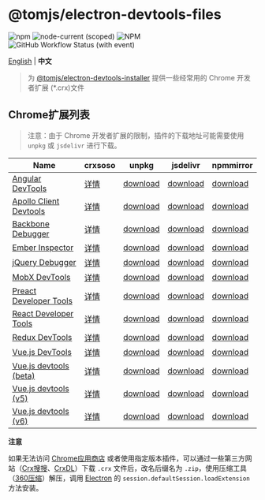 # @tomjs/electron-devtools-files

![npm](https://img.shields.io/npm/v/%40tomjs/electron-devtools-files) ![node-current (scoped)](https://img.shields.io/node/v/%40tomjs/electron-devtools-files) ![NPM](https://img.shields.io/npm/l/%40tomjs%2Felectron-devtools-files) ![GitHub Workflow Status (with event)](https://img.shields.io/github/actions/workflow/status/tomjs/electron-devtools-files/release.yml)

[English](./README.md) | **中文**

> 为 [@tomjs/electron-devtools-installer](https://github.com/tomjs/electron-devtools-installer) 提供一些经常用的 Chrome 开发者扩展 (\*.crx)文件

## Chrome扩展列表

> 注意：由于 Chrome 开发者扩展的限制，插件的下载地址可能需要使用 `unpkg` 或 `jsdelivr` 进行下载。

| Name | crxsoso | unpkg | jsdelivr | npmmirror |
| --- | --- | --- | --- | --- |
| [Angular DevTools](https://chromewebstore.google.com/detail/ienfalfjdbdpebioblfackkekamfmbnh) | [详情](https://www.crxsoso.com/webstore/detail/ienfalfjdbdpebioblfackkekamfmbnh) | [download](https://www.unpkg.com/@tomjs/electron-devtools-files/extensions/ienfalfjdbdpebioblfackkekamfmbnh.crx) | [download](https://cdn.jsdelivr.net/npm/@tomjs/electron-devtools-files/extensions/ienfalfjdbdpebioblfackkekamfmbnh.crx) | [download](https://registry.npmmirror.com/@tomjs/electron-devtools-files/latest/files/extensions/ienfalfjdbdpebioblfackkekamfmbnh.crx) |
| [Apollo Client Devtools](https://chromewebstore.google.com/detail/jdkknkkbebbapilgoeccciglkfbmbnfm) | [详情](https://www.crxsoso.com/webstore/detail/jdkknkkbebbapilgoeccciglkfbmbnfm) | [download](https://www.unpkg.com/@tomjs/electron-devtools-files/extensions/jdkknkkbebbapilgoeccciglkfbmbnfm.crx) | [download](https://cdn.jsdelivr.net/npm/@tomjs/electron-devtools-files/extensions/jdkknkkbebbapilgoeccciglkfbmbnfm.crx) | [download](https://registry.npmmirror.com/@tomjs/electron-devtools-files/latest/files/extensions/jdkknkkbebbapilgoeccciglkfbmbnfm.crx) |
| [Backbone Debugger](https://chromewebstore.google.com/detail/bhljhndlimiafopmmhjlgfpnnchjjbhd) | [详情](https://www.crxsoso.com/webstore/detail/bhljhndlimiafopmmhjlgfpnnchjjbhd) | [download](https://www.unpkg.com/@tomjs/electron-devtools-files/extensions/bhljhndlimiafopmmhjlgfpnnchjjbhd.crx) | [download](https://cdn.jsdelivr.net/npm/@tomjs/electron-devtools-files/extensions/bhljhndlimiafopmmhjlgfpnnchjjbhd.crx) | [download](https://registry.npmmirror.com/@tomjs/electron-devtools-files/latest/files/extensions/bhljhndlimiafopmmhjlgfpnnchjjbhd.crx) |
| [Ember Inspector](https://chromewebstore.google.com/detail/bmdblncegkenkacieihfhpjfppoconhi) | [详情](https://www.crxsoso.com/webstore/detail/bmdblncegkenkacieihfhpjfppoconhi) | [download](https://www.unpkg.com/@tomjs/electron-devtools-files/extensions/bmdblncegkenkacieihfhpjfppoconhi.crx) | [download](https://cdn.jsdelivr.net/npm/@tomjs/electron-devtools-files/extensions/bmdblncegkenkacieihfhpjfppoconhi.crx) | [download](https://registry.npmmirror.com/@tomjs/electron-devtools-files/latest/files/extensions/bmdblncegkenkacieihfhpjfppoconhi.crx) |
| [jQuery Debugger](https://chromewebstore.google.com/detail/dbhhnnnpaeobfddmlalhnehgclcmjimi) | [详情](https://www.crxsoso.com/webstore/detail/dbhhnnnpaeobfddmlalhnehgclcmjimi) | [download](https://www.unpkg.com/@tomjs/electron-devtools-files/extensions/dbhhnnnpaeobfddmlalhnehgclcmjimi.crx) | [download](https://cdn.jsdelivr.net/npm/@tomjs/electron-devtools-files/extensions/dbhhnnnpaeobfddmlalhnehgclcmjimi.crx) | [download](https://registry.npmmirror.com/@tomjs/electron-devtools-files/latest/files/extensions/dbhhnnnpaeobfddmlalhnehgclcmjimi.crx) |
| [MobX DevTools](https://chromewebstore.google.com/detail/pfgnfdagidkfgccljigdamigbcnndkod) | [详情](https://www.crxsoso.com/webstore/detail/pfgnfdagidkfgccljigdamigbcnndkod) | [download](https://www.unpkg.com/@tomjs/electron-devtools-files/extensions/pfgnfdagidkfgccljigdamigbcnndkod.crx) | [download](https://cdn.jsdelivr.net/npm/@tomjs/electron-devtools-files/extensions/pfgnfdagidkfgccljigdamigbcnndkod.crx) | [download](https://registry.npmmirror.com/@tomjs/electron-devtools-files/latest/files/extensions/pfgnfdagidkfgccljigdamigbcnndkod.crx) |
| [Preact Developer Tools](https://chromewebstore.google.com/detail/ilcajpmogmhpliinlbcdebhbcanbghmd) | [详情](https://www.crxsoso.com/webstore/detail/ilcajpmogmhpliinlbcdebhbcanbghmd) | [download](https://www.unpkg.com/@tomjs/electron-devtools-files/extensions/ilcajpmogmhpliinlbcdebhbcanbghmd.crx) | [download](https://cdn.jsdelivr.net/npm/@tomjs/electron-devtools-files/extensions/ilcajpmogmhpliinlbcdebhbcanbghmd.crx) | [download](https://registry.npmmirror.com/@tomjs/electron-devtools-files/latest/files/extensions/ilcajpmogmhpliinlbcdebhbcanbghmd.crx) |
| [React Developer Tools](https://chromewebstore.google.com/detail/fmkadmapgofadopljbjfkapdkoienihi) | [详情](https://www.crxsoso.com/webstore/detail/fmkadmapgofadopljbjfkapdkoienihi) | [download](https://www.unpkg.com/@tomjs/electron-devtools-files/extensions/fmkadmapgofadopljbjfkapdkoienihi.crx) | [download](https://cdn.jsdelivr.net/npm/@tomjs/electron-devtools-files/extensions/fmkadmapgofadopljbjfkapdkoienihi.crx) | [download](https://registry.npmmirror.com/@tomjs/electron-devtools-files/latest/files/extensions/fmkadmapgofadopljbjfkapdkoienihi.crx) |
| [Redux DevTools](https://chromewebstore.google.com/detail/lmhkpmbekcpmknklioeibfkpmmfibljd) | [详情](https://www.crxsoso.com/webstore/detail/lmhkpmbekcpmknklioeibfkpmmfibljd) | [download](https://www.unpkg.com/@tomjs/electron-devtools-files/extensions/lmhkpmbekcpmknklioeibfkpmmfibljd.crx) | [download](https://cdn.jsdelivr.net/npm/@tomjs/electron-devtools-files/extensions/lmhkpmbekcpmknklioeibfkpmmfibljd.crx) | [download](https://registry.npmmirror.com/@tomjs/electron-devtools-files/latest/files/extensions/lmhkpmbekcpmknklioeibfkpmmfibljd.crx) |
| [Vue.js DevTools](https://chromewebstore.google.com/detail/nhdogjmejiglipccpnnnanhbledajbpd) | [详情](https://www.crxsoso.com/webstore/detail/nhdogjmejiglipccpnnnanhbledajbpd) | [download](https://www.unpkg.com/@tomjs/electron-devtools-files/extensions/nhdogjmejiglipccpnnnanhbledajbpd.crx) | [download](https://cdn.jsdelivr.net/npm/@tomjs/electron-devtools-files/extensions/nhdogjmejiglipccpnnnanhbledajbpd.crx) | [download](https://registry.npmmirror.com/@tomjs/electron-devtools-files/latest/files/extensions/nhdogjmejiglipccpnnnanhbledajbpd.crx) |
| [Vue.js devtools (beta)](https://chromewebstore.google.com/detail/ljjemllljcmogpfapbkkighbhhppjdbg) | [详情](https://www.crxsoso.com/webstore/detail/ljjemllljcmogpfapbkkighbhhppjdbg) | [download](https://www.unpkg.com/@tomjs/electron-devtools-files/extensions/ljjemllljcmogpfapbkkighbhhppjdbg.crx) | [download](https://cdn.jsdelivr.net/npm/@tomjs/electron-devtools-files/extensions/ljjemllljcmogpfapbkkighbhhppjdbg.crx) | [download](https://registry.npmmirror.com/@tomjs/electron-devtools-files/latest/files/extensions/ljjemllljcmogpfapbkkighbhhppjdbg.crx) |
| [Vue.js devtools (v5)](https://chromewebstore.google.com/detail/hkddcnbhifppgmfgflgaelippbigjpjo) | [详情](https://www.crxsoso.com/webstore/detail/hkddcnbhifppgmfgflgaelippbigjpjo) | [download](https://www.unpkg.com/@tomjs/electron-devtools-files/extensions/hkddcnbhifppgmfgflgaelippbigjpjo.crx) | [download](https://cdn.jsdelivr.net/npm/@tomjs/electron-devtools-files/extensions/hkddcnbhifppgmfgflgaelippbigjpjo.crx) | [download](https://registry.npmmirror.com/@tomjs/electron-devtools-files/latest/files/extensions/hkddcnbhifppgmfgflgaelippbigjpjo.crx) |
| [Vue.js devtools (v6)](https://chromewebstore.google.com/detail/iaajmlceplecbljialhhkmedjlpdblhp) | [详情](https://www.crxsoso.com/webstore/detail/iaajmlceplecbljialhhkmedjlpdblhp) | [download](https://www.unpkg.com/@tomjs/electron-devtools-files/extensions/iaajmlceplecbljialhhkmedjlpdblhp.crx) | [download](https://cdn.jsdelivr.net/npm/@tomjs/electron-devtools-files/extensions/iaajmlceplecbljialhhkmedjlpdblhp.crx) | [download](https://registry.npmmirror.com/@tomjs/electron-devtools-files/latest/files/extensions/iaajmlceplecbljialhhkmedjlpdblhp.crx) |

**注意**

如果无法访问 [Chrome应用商店](https://chromewebstore.google.com/) 或者使用指定版本插件，可以通过一些第三方网站（[Crx搜搜](https://www.crxsoso.com/)、[CrxDL](https://crxdl.com/)）下载 `.crx` 文件后，改名后缀名为 `.zip`，使用压缩工具（[360压缩](https://yasuo.360.cn/)）解压，调用 [Electron](https://www.electronjs.org/docs/latest/tutorial/devtools-extension) 的 `session.defaultSession.loadExtension` 方法安装。
